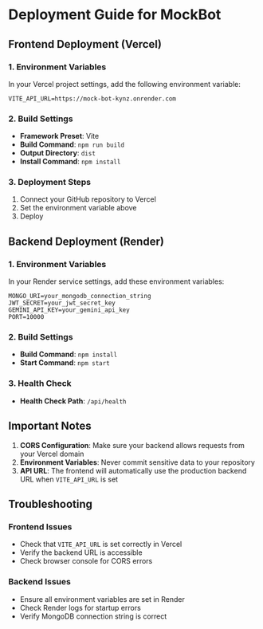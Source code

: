 # Deployment Guide for MockBot

## Frontend Deployment (Vercel)

### 1. Environment Variables
In your Vercel project settings, add the following environment variable:

```
VITE_API_URL=https://mock-bot-kynz.onrender.com
```

### 2. Build Settings
- **Framework Preset**: Vite
- **Build Command**: `npm run build`
- **Output Directory**: `dist`
- **Install Command**: `npm install`

### 3. Deployment Steps
1. Connect your GitHub repository to Vercel
2. Set the environment variable above
3. Deploy

## Backend Deployment (Render)

### 1. Environment Variables
In your Render service settings, add these environment variables:

```
MONGO_URI=your_mongodb_connection_string
JWT_SECRET=your_jwt_secret_key
GEMINI_API_KEY=your_gemini_api_key
PORT=10000
```

### 2. Build Settings
- **Build Command**: `npm install`
- **Start Command**: `npm start`

### 3. Health Check
- **Health Check Path**: `/api/health`

## Important Notes

1. **CORS Configuration**: Make sure your backend allows requests from your Vercel domain
2. **Environment Variables**: Never commit sensitive data to your repository
3. **API URL**: The frontend will automatically use the production backend URL when `VITE_API_URL` is set

## Troubleshooting

### Frontend Issues
- Check that `VITE_API_URL` is set correctly in Vercel
- Verify the backend URL is accessible
- Check browser console for CORS errors

### Backend Issues
- Ensure all environment variables are set in Render
- Check Render logs for startup errors
- Verify MongoDB connection string is correct
